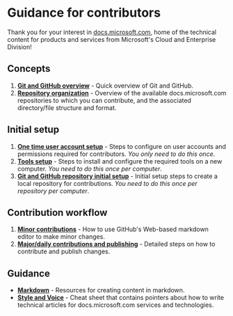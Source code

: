 # Guidance for contributors

Thank you for your interest in [docs.microsoft.com](https://docs.microsoft.com/), home of the technical content for products and services from Microsoft's Cloud and Enterprise Division!

## Concepts

1. **[Git and GitHub overview](git-and-github-overview.md)** - Quick overview of Git and GitHub.
2. **[Repository organization](repository-organization.md)** - Overview of the available docs.microsoft.com repositories to which you can contribute, and the associated directory/file structure and format.

## Initial setup

1. **[One time user account setup](user-account-setup.md)** - Steps to configure on user accounts and permissions required for contributors. *You only need to do this once*.
2. **[Tools setup](tools-setup.md)** - Steps to install and configure the required tools on a new computer. *You need to do this once per computer*.
3. **[Git and GitHub repository initial setup](git-and-github-repository-initial-setup.md)** - Initial setup steps to create a local repository for contributions. *You need to do this once per repository per computer*.

## Contribution workflow

1. **[Minor contributions](minor-contributions.md)** - How to use GitHub's Web-based markdown editor to make minor changes. 
2. **[Major/daily contributions and publishing](contributing-and-publishing.md)** - Detailed steps on how to contribute and publish changes. 

## Guidance

- **[Markdown](markdown.md)** - Resources for creating content in markdown.
- **[Style and Voice](style-and-voice.md)** - Cheat sheet that contains pointers about how to write technical articles for docs.microsoft.com services and technologies.
